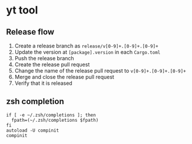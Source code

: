 # yt tool

## Release flow

1. Create a release branch as `release/v[0-9]+.[0-9]+.[0-9]+`
2. Update the version at `[package].version` in each `Cargo.toml`
3. Push the release branch
4. Create the release pull request
5. Change the name of the release pull request to `v[0-9]+.[0-9]+.[0-9]+`
6. Merge and close the release pull request
7. Verify that it is released

## zsh completion

```
if [ -e ~/.zsh/completions ]; then
  fpath=(~/.zsh/completions $fpath)
fi
autoload -U compinit
compinit
```
